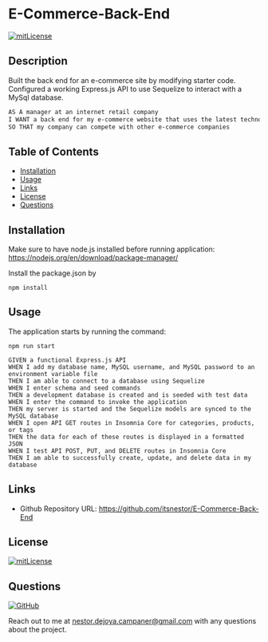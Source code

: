 # E-Commerce-Back-End

[![mitLicense](https://img.shields.io/badge/license-MIT-green?style=plastic)](https://choosealicense.com/licenses/bsd-3-clause/)

## Description

  Built the back end for an e-commerce site by modifying starter code. Configured a working Express.js API to use Sequelize to interact with a MySql database.

  ```md
  AS A manager at an internet retail company
  I WANT a back end for my e-commerce website that uses the latest technologies
  SO THAT my company can compete with other e-commerce companies
  ```

## Table of Contents

  * [Installation](#installation)
  * [Usage](#usage)
  * [Links](#links)
  * [License](#license)
  * [Questions](#questions)

## Installation

  Make sure to have node.js installed before running application: https://nodejs.org/en/download/package-manager/

  Install the package.json by

  ```
  npm install
  ```

## Usage

  The application starts by running the command:

  ```
  npm run start
  ```

  ```
  GIVEN a functional Express.js API
  WHEN I add my database name, MySQL username, and MySQL password to an environment variable file
  THEN I am able to connect to a database using Sequelize
  WHEN I enter schema and seed commands
  THEN a development database is created and is seeded with test data
  WHEN I enter the command to invoke the application
  THEN my server is started and the Sequelize models are synced to the MySQL database
  WHEN I open API GET routes in Insomnia Core for categories, products, or tags
  THEN the data for each of these routes is displayed in a formatted JSON
  WHEN I test API POST, PUT, and DELETE routes in Insomnia Core
  THEN I am able to successfully create, update, and delete data in my database
  ```

## Links

  * Github Repository URL: https://github.com/itsnestor/E-Commerce-Back-End

## License

  [![mitLicense](https://img.shields.io/badge/license-MIT-green?style=plastic)](https://choosealicense.com/licenses/bsd-3-clause/)

## Questions

  [![GitHub](https://img.shields.io/badge/My%20GitHub-Click%20Me!-blueviolet?style=plastic&logo=GitHub)](https://github.com/itsnestor)

  Reach out to me at nestor.dejoya.campaner@gmail.com with any questions about the project.